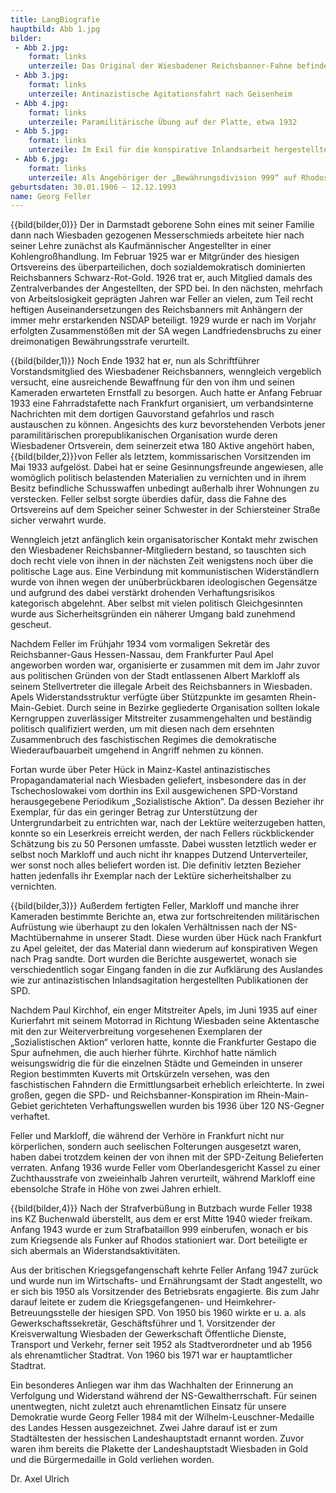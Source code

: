 ```yaml
---
title: LangBiografie
hauptbild: Abb 1.jpg
bilder:
 - Abb 2.jpg:
    format: links
    unterzeile: Das Original der Wiesbadener Reichsbanner-Fahne befindet sich heute in der Dauerausstellung unseres Stadtmuseums am Markt. 
 - Abb 3.jpg:
    format: links
    unterzeile: Antinazistische Agitationsfahrt nach Geisenheim
 - Abb 4.jpg:
    format: links
    unterzeile: Paramilitärische Übung auf der Platte, etwa 1932
 - Abb 5.jpg:
    format: links
    unterzeile: Im Exil für die konspirative Inlandsarbeit hergestelltes Parteiorgan der SPD
 - Abb 6.jpg:
    format: links
    unterzeile: Als Angehöriger der „Bewährungsdivision 999“ auf Rhodos, etwa 1944
geburtsdaten: 30.01.1906 – 12.12.1993
name: Georg Feller
---
```

{{bild(bilder,0)}}
Der in Darmstadt geborene Sohn eines mit seiner Familie dann nach
Wiesbaden gezogenen Messerschmieds arbeitete hier nach seiner Lehre
zunächst als Kaufmännischer Angestellter in einer Kohlengroßhandlung. Im
Februar 1925 war er Mitgründer des hiesigen Ortsvereins des
überparteilichen, doch sozialdemokratisch dominierten Reichsbanners
Schwarz-Rot-Gold. 1926 trat er, auch Mitglied damals des
Zentralverbandes der Angestellten, der SPD bei. In den nächsten,
mehrfach von Arbeitslosigkeit geprägten Jahren war Feller an vielen, zum
Teil recht heftigen Auseinandersetzungen des Reichsbanners mit Anhängern
der immer mehr erstarkenden NSDAP beteiligt. 1929 wurde er nach im
Vorjahr erfolgten Zusammenstößen mit der SA wegen Landfriedensbruchs zu
einer dreimonatigen Bewährungsstrafe verurteilt.

{{bild(bilder,1)}}
Noch Ende 1932 hat er, nun als Schriftführer Vorstandsmitglied des
Wiesbadener Reichsbanners, wenngleich vergeblich versucht, eine
ausreichende Bewaffnung für den von ihm und seinen Kameraden erwarteten
Ernstfall zu besorgen. Auch hatte er Anfang Februar 1933 eine
Fahrradstafette nach Frankfurt organisiert, um verbandsinterne
Nachrichten mit dem dortigen Gauvorstand gefahrlos und rasch austauschen
zu können. Angesichts des kurz bevorstehenden Verbots jener
paramilitärischen prorepublikanischen Organisation wurde deren
Wiesbadener Ortsverein, dem seinerzeit etwa 180 Aktive angehört haben,
{{bild(bilder,2)}}von Feller als letztem, kommissarischen Vorsitzenden im Mai 1933
aufgelöst. Dabei hat er seine Gesinnungsfreunde angewiesen, alle
womöglich politisch belastenden Materialien zu vernichten und in ihrem
Besitz befindliche Schusswaffen unbedingt außerhalb ihrer Wohnungen zu
verstecken. Feller selbst sorgte überdies dafür, dass die Fahne des
Ortsvereins auf dem Speicher seiner Schwester in der Schiersteiner
Straße sicher verwahrt wurde.

Wenngleich jetzt anfänglich kein organisatorischer Kontakt mehr zwischen
den Wiesbadener Reichsbanner-Mitgliedern bestand, so tauschten sich doch
recht viele von ihnen in der nächsten Zeit wenigstens noch über die
politische Lage aus. Eine Verbindung mit kommunistischen Widerständlern
wurde von ihnen wegen der unüberbrückbaren ideologischen Gegensätze und
aufgrund des dabei verstärkt drohenden Verhaftungsrisikos kategorisch
abgelehnt. Aber selbst mit vielen politisch Gleichgesinnten wurde aus
Sicherheitsgründen ein näherer Umgang bald zunehmend gescheut.

Nachdem Feller im Frühjahr 1934 vom vormaligen Sekretär des
Reichsbanner-Gaus Hessen-Nassau, dem Frankfurter Paul Apel angeworben
worden war, organisierte er zusammen mit dem im Jahr zuvor aus
politischen Gründen von der Stadt entlassenen Albert Markloff als seinem
Stellvertreter die illegale Arbeit des Reichsbanners in Wiesbaden. Apels
Widerstandsstruktur verfügte über Stützpunkte im gesamten
Rhein-Main-Gebiet. Durch seine in Bezirke gegliederte Organisation
sollten lokale Kerngruppen zuverlässiger Mitstreiter zusammengehalten
und beständig politisch qualifiziert werden, um mit diesen nach dem
ersehnten Zusammenbruch des faschistischen Regimes die demokratische
Wiederaufbauarbeit umgehend in Angriff nehmen zu können.

Fortan wurde über Peter Hück in Mainz-Kastel antinazistisches
Propagandamaterial nach Wiesbaden geliefert, insbesondere das in der
Tschechoslowakei vom dorthin ins Exil ausgewichenen SPD-Vorstand
herausgegebene Periodikum „Sozialistische Aktion“. Da dessen Bezieher
ihr Exemplar, für das ein geringer Betrag zur Unterstützung der
Untergrundarbeit zu entrichten war, nach der Lektüre weiterzugeben
hatten, konnte so ein Leserkreis erreicht werden, der nach Fellers
rückblickender Schätzung bis zu 50 Personen umfasste. Dabei wussten
letztlich weder er selbst noch Markloff und auch nicht ihr knappes
Dutzend Unterverteiler, wer sonst noch alles beliefert worden ist. Die
definitiv letzten Bezieher hatten jedenfalls ihr Exemplar nach der
Lektüre sicherheitshalber zu vernichten.

{{bild(bilder,3)}}
Außerdem fertigten Feller, Markloff und manche ihrer Kameraden bestimmte
Berichte an, etwa zur fortschreitenden militärischen Aufrüstung wie
überhaupt zu den lokalen Verhältnissen nach der NS-Machtübernahme in
unserer Stadt. Diese wurden über Hück nach Frankfurt zu Apel geleitet,
der das Material dann wiederum auf konspirativen Wegen nach Prag sandte.
Dort wurden die Berichte ausgewertet, wonach sie verschiedentlich sogar
Eingang fanden in die zur Aufklärung des Auslandes wie zur
antinazistischen Inlandsagitation hergestellten Publikationen der SPD.

Nachdem Paul Kirchhof, ein enger Mitstreiter Apels, im Juni 1935 auf
einer Kurierfahrt mit seinem Motorrad in Richtung Wiesbaden seine
Aktentasche mit den zur Weiterverbreitung vorgesehenen Exemplaren der
„Sozialistischen Aktion“ verloren hatte, konnte die Frankfurter Gestapo
die Spur aufnehmen, die auch hierher führte. Kirchhof hatte nämlich
weisungswidrig die für die einzelnen Städte und Gemeinden in unserer
Region bestimmten Kuverts mit Ortskürzeln versehen, was den
faschistischen Fahndern die Ermittlungsarbeit erheblich erleichterte. In
zwei großen, gegen die SPD- und Reichsbanner-Konspiration im
Rhein-Main-Gebiet gerichteten Verhaftungswellen wurden bis 1936 über 120
NS-Gegner verhaftet.

Feller und Markloff, die während der Verhöre in Frankfurt nicht nur
körperlichen, sondern auch seelischen Folterungen ausgesetzt waren,
haben dabei trotzdem keinen der von ihnen mit der SPD-Zeitung
Belieferten verraten. Anfang 1936 wurde Feller vom Oberlandesgericht
Kassel zu einer Zuchthausstrafe von zweieinhalb Jahren verurteilt,
während Markloff eine ebensolche Strafe in Höhe von zwei Jahren erhielt.

{{bild(bilder,4)}}
Nach der Strafverbüßung in Butzbach wurde Feller 1938 ins KZ Buchenwald
überstellt, aus dem er erst Mitte 1940 wieder freikam. Anfang 1943 wurde
er zum Strafbataillon 999 einberufen, wonach er bis zum Kriegsende als
Funker auf Rhodos stationiert war. Dort beteiligte er sich abermals an
Widerstandsaktivitäten.

Aus der britischen Kriegsgefangenschaft kehrte Feller Anfang 1947 zurück
und wurde nun im Wirtschafts- und Ernährungsamt der Stadt angestellt, wo
er sich bis 1950 als Vorsitzender des Betriebsrats engagierte. Bis zum
Jahr darauf leitete er zudem die Kriegsgefangenen- und
Heimkehrer-Betreuungsstelle der hiesigen SPD. Von 1950 bis 1960 wirkte
er u. a. als Gewerkschaftssekretär, Geschäftsführer und 1. Vorsitzender
der Kreisverwaltung Wiesbaden der Gewerkschaft Öffentliche Dienste,
Transport und Verkehr, ferner seit 1952 als Stadtverordneter und ab 1956
als ehrenamtlicher Stadtrat. Von 1960 bis 1971 war er hauptamtlicher
Stadtrat.

Ein besonderes Anliegen war ihm das Wachhalten der Erinnerung an
Verfolgung und Widerstand während der NS-Gewaltherrschaft. Für seinen
unentwegten, nicht zuletzt auch ehrenamtlichen Einsatz für unsere
Demokratie wurde Georg Feller 1984 mit der Wilhelm-Leuschner-Medaille
des Landes Hessen ausgezeichnet. Zwei Jahre darauf ist er zum
Stadtältesten der hessischen Landeshauptstadt ernannt worden. Zuvor
waren ihm bereits die Plakette der Landeshauptstadt Wiesbaden in Gold
und die Bürgermedaille in Gold verliehen worden.

Dr. Axel Ulrich
